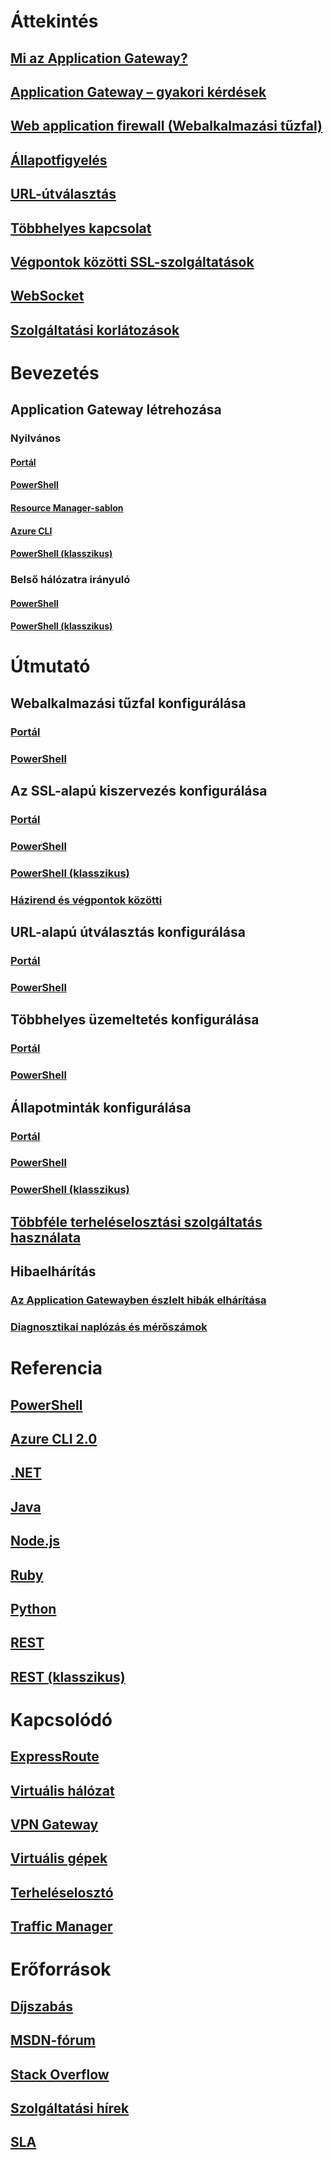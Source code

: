 # Áttekintés
## [Mi az Application Gateway?](application-gateway-introduction.md)
## [Application Gateway – gyakori kérdések](application-gateway-faq.md)
## [Web application firewall (Webalkalmazási tűzfal)](application-gateway-webapplicationfirewall-overview.md)
## [Állapotfigyelés](application-gateway-probe-overview.md)
## [URL-útválasztás](application-gateway-url-route-overview.md)
## [Többhelyes kapcsolat](application-gateway-multi-site-overview.md)
## [Végpontok közötti SSL-szolgáltatások](application-gateway-backend-ssl.md)
## [WebSocket](application-gateway-websocket.md)
## [Szolgáltatási korlátozások](../azure-subscription-service-limits.md#application-gateway-limits?toc=%2fazure%2fapplication-gateway%2ftoc.json)
# Bevezetés
## Application Gateway létrehozása
### Nyilvános
#### [Portál](application-gateway-create-gateway-portal.md)
#### [PowerShell](application-gateway-create-gateway-arm.md)
#### [Resource Manager-sablon](application-gateway-create-gateway-arm-template.md)
#### [Azure CLI](application-gateway-create-gateway-cli.md)
#### [PowerShell (klasszikus)](application-gateway-create-gateway.md)
### Belső hálózatra irányuló
#### [PowerShell](application-gateway-ilb-arm.md)
#### [PowerShell (klasszikus)](application-gateway-ilb.md)
# Útmutató
## Webalkalmazási tűzfal konfigurálása
### [Portál](application-gateway-web-application-firewall-portal.md)
### [PowerShell](application-gateway-web-application-firewall-powershell.md)
## Az SSL-alapú kiszervezés konfigurálása
### [Portál](application-gateway-ssl-portal.md)
### [PowerShell](application-gateway-ssl-arm.md)
### [PowerShell (klasszikus)](application-gateway-ssl.md)
### [Házirend és végpontok közötti](application-gateway-end-to-end-ssl-powershell.md)
## URL-alapú útválasztás konfigurálása
### [Portál](application-gateway-create-url-route-portal.md)
### [PowerShell](application-gateway-create-url-route-arm-ps.md)
## Többhelyes üzemeltetés konfigurálása
### [Portál](application-gateway-create-multisite-portal.md)
### [PowerShell](application-gateway-create-multisite-azureresourcemanager-powershell.md)
## Állapotminták konfigurálása
### [Portál](application-gateway-create-probe-portal.md)
### [PowerShell](application-gateway-create-probe-ps.md)
### [PowerShell (klasszikus)](application-gateway-create-probe-classic-ps.md)
## [Többféle terheléselosztási szolgáltatás használata](../traffic-manager/traffic-manager-load-balancing-azure.md?toc=%2fazure%2fapplication-gateway%2ftoc.json)
## Hibaelhárítás
### [Az Application Gatewayben észlelt hibák elhárítása](application-gateway-troubleshooting-502.md)
### [Diagnosztikai naplózás és mérőszámok](application-gateway-diagnostics.md)
# Referencia
## [PowerShell](https://docs.microsoft.com/powershell/resourcemanager)
## [Azure CLI 2.0](/cli/azure/network/application-gateway)
## [.NET](/dotnet/api)
## [Java](/java/api/com.microsoft.azure.management.network)
## [Node.js](http://azure.github.io/azure-sdk-for-node/azure-arm-network/latest/ApplicationGateways)
## [Ruby](http://www.rubydoc.info/gems/azure_mgmt_network/0.8.0/Azure/ARM/Network/ApplicationGateways)
## [Python](http://azure-sdk-for-python.readthedocs.io/en/latest/ref/azure.mgmt.network.operations.html#azure.mgmt.network.operations.ApplicationGatewaysOperations)
## [REST](https://docs.microsoft.com/rest/api/applicationgateway)
## [REST (klasszikus)](https://msdn.microsoft.com/library/azure/mt299393)
# Kapcsolódó
## [ExpressRoute](/azure/expressroute/)
## [Virtuális hálózat](/azure/virtual-network/)
## [VPN Gateway](/azure/vpn-gateway/)
## [Virtuális gépek](/azure/virtual-machines/)
## [Terheléselosztó](/azure/load-balancer/)
## [Traffic Manager](/azure/traffic-manager/)
# Erőforrások
## [Díjszabás](https://azure.microsoft.com/pricing/details/application-gateway/)
## [MSDN-fórum](https://social.msdn.microsoft.com/Forums/en-US/home?forum=WAVirtualMachinesVirtualNetwork)
## [Stack Overflow](http://stackoverflow.com/questions/tagged/azure-application-gateway)
## [Szolgáltatási hírek](https://azure.microsoft.com/updates/?product=application-gateway)
## [SLA](https://azure.microsoft.com/support/legal/sla/)
